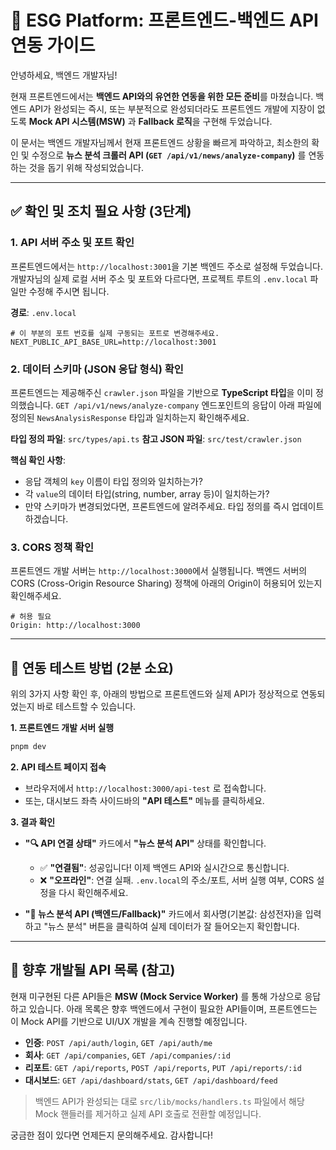 # 🚀 ESG Platform: 프론트엔드-백엔드 API 연동 가이드

안녕하세요, 백엔드 개발자님!

현재 프론트엔드에서는 **백엔드 API와의 유연한 연동을 위한 모든 준비**를 마쳤습니다. 백엔드 API가 완성되는 즉시, 또는 부분적으로 완성되더라도 프론트엔드 개발에 지장이 없도록 **Mock API 시스템(MSW)** 과 **Fallback 로직**을 구현해 두었습니다.

이 문서는 백엔드 개발자님께서 현재 프론트엔드 상황을 빠르게 파악하고, 최소한의 확인 및 수정으로 **뉴스 분석 크롤러 API (`GET /api/v1/news/analyze-company`)** 를 연동하는 것을 돕기 위해 작성되었습니다.

---

## ✅ 확인 및 조치 필요 사항 (3단계)

### 1. API 서버 주소 및 포트 확인

프론트엔드에서는 `http://localhost:3001`을 기본 백엔드 주소로 설정해 두었습니다. 개발자님의 실제 로컬 서버 주소 및 포트와 다르다면, 프로젝트 루트의 `.env.local` 파일만 수정해 주시면 됩니다.

**경로**: `.env.local`

```env
# 이 부분의 포트 번호를 실제 구동되는 포트로 변경해주세요.
NEXT_PUBLIC_API_BASE_URL=http://localhost:3001 
```

### 2. 데이터 스키마 (JSON 응답 형식) 확인

프론트엔드는 제공해주신 `crawler.json` 파일을 기반으로 **TypeScript 타입**을 이미 정의했습니다. `GET /api/v1/news/analyze-company` 엔드포인트의 응답이 아래 파일에 정의된 `NewsAnalysisResponse` 타입과 일치하는지 확인해주세요.

**타입 정의 파일**: `src/types/api.ts`
**참고 JSON 파일**: `src/test/crawler.json`

**핵심 확인 사항**:
- 응답 객체의 `key` 이름이 타입 정의와 일치하는가?
- 각 `value`의 데이터 타입(string, number, array 등)이 일치하는가?
- 만약 스키마가 변경되었다면, 프론트엔드에 알려주세요. 타입 정의를 즉시 업데이트하겠습니다.

### 3. CORS 정책 확인

프론트엔드 개발 서버는 `http://localhost:3000`에서 실행됩니다. 백엔드 서버의 CORS (Cross-Origin Resource Sharing) 정책에 아래의 Origin이 허용되어 있는지 확인해주세요.

```
# 허용 필요
Origin: http://localhost:3000
```

---

## 🧪 연동 테스트 방법 (2분 소요)

위의 3가지 사항 확인 후, 아래의 방법으로 프론트엔드와 실제 API가 정상적으로 연동되었는지 바로 테스트할 수 있습니다.

**1. 프론트엔드 개발 서버 실행**
```bash
pnpm dev
```

**2. API 테스트 페이지 접속**
- 브라우저에서 `http://localhost:3000/api-test` 로 접속합니다.
- 또는, 대시보드 좌측 사이드바의 **"API 테스트"** 메뉴를 클릭하세요.

**3. 결과 확인**
- **"🔍 API 연결 상태"** 카드에서 **"뉴스 분석 API"** 상태를 확인합니다.
  - ✅ **"연결됨"**: 성공입니다! 이제 백엔드 API와 실시간으로 통신합니다.
  - ❌ **"오프라인"**: 연결 실패. `.env.local`의 주소/포트, 서버 실행 여부, CORS 설정을 다시 확인해주세요.

- **"📰 뉴스 분석 API (백엔드/Fallback)"** 카드에서 회사명(기본값: 삼성전자)을 입력하고 "뉴스 분석" 버튼을 클릭하여 실제 데이터가 잘 들어오는지 확인합니다.

---

## 🔮 향후 개발될 API 목록 (참고)

현재 미구현된 다른 API들은 **MSW (Mock Service Worker)** 를 통해 가상으로 응답하고 있습니다. 아래 목록은 향후 백엔드에서 구현이 필요한 API들이며, 프론트엔드는 이 Mock API를 기반으로 UI/UX 개발을 계속 진행할 예정입니다.

- **인증**: `POST /api/auth/login`, `GET /api/auth/me`
- **회사**: `GET /api/companies`, `GET /api/companies/:id`
- **리포트**: `GET /api/reports`, `POST /api/reports`, `PUT /api/reports/:id`
- **대시보드**: `GET /api/dashboard/stats`, `GET /api/dashboard/feed`

> 백엔드 API가 완성되는 대로 `src/lib/mocks/handlers.ts` 파일에서 해당 Mock 핸들러를 제거하고 실제 API 호출로 전환할 예정입니다.

궁금한 점이 있다면 언제든지 문의해주세요. 감사합니다!
